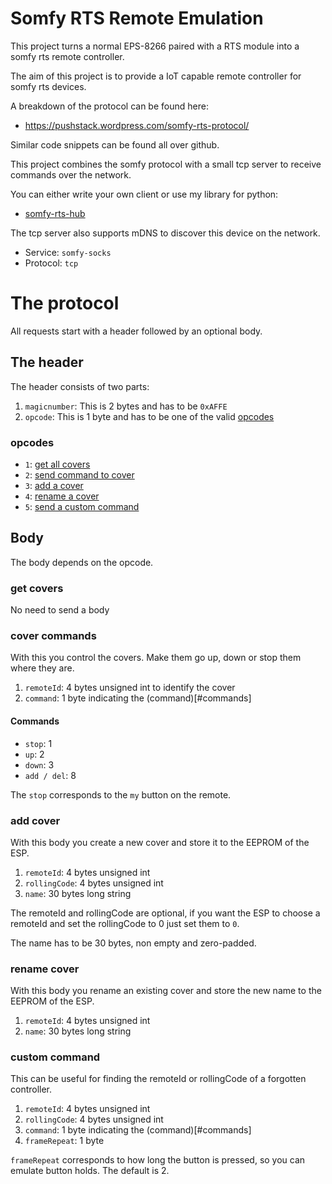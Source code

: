 # Somfy RTS Remote Emulation

This project turns a normal EPS-8266 paired with a RTS module into a somfy rts remote controller.

The aim of this project is to provide a IoT capable remote controller for somfy rts devices.

A breakdown of the protocol can be found here:
- https://pushstack.wordpress.com/somfy-rts-protocol/

Similar code snippets can be found all over github.

This project combines the somfy protocol with a small tcp server to receive commands over the network.

You can either write your own client or use my library for python:
- [somfy-rts-hub](https://github.com/LukasHirsch99/somfy-rts-hub)

The tcp server also supports mDNS to discover this device on the network.
- Service: `somfy-socks`
- Protocol: `tcp`


# The protocol

All requests start with a header followed by an optional body.

## The header

The header consists of two parts:
  1. `magicnumber`: This is 2 bytes and has to be `0xAFFE`
  2. `opcode`: This is 1 byte and has to be one of the valid [opcodes](#opcodes)


### opcodes

- `1`: [get all covers](#get-covers)
- `2`: [send command to cover](#cover-commands)
- `3`: [add a cover](#add-cover)
- `4`: [rename a cover](#rename-cover)
- `5`: [send a custom command](#custom-command)

## Body

The body depends on the opcode.

### get covers
No need to send a body

### cover commands

With this you control the covers.
Make them go up, down or stop them where they are.

1. `remoteId`: 4 bytes unsigned int to identify the cover
2. `command`: 1 byte indicating the (command)[#commands]

#### Commands
- `stop`: 1
- `up`: 2
- `down`: 3
- `add / del`: 8

The `stop` corresponds to the `my` button on the remote.

### add cover
With this body you create a new cover and store it to the EEPROM of the ESP. 

1. `remoteId`: 4 bytes unsigned int
2. `rollingCode`: 4 bytes unsigned int
3. `name`: 30 bytes long string

The remoteId and rollingCode are optional, if you want the ESP to choose a remoteId
and set the rollingCode to 0 just set them to `0`.

The name has to be 30 bytes, non empty and zero-padded.

### rename cover
With this body you rename an existing cover and store the new name to the EEPROM of the ESP. 

1. `remoteId`: 4 bytes unsigned int
2. `name`: 30 bytes long string

### custom command
This can be useful for finding the remoteId or rollingCode of a forgotten controller.

1. `remoteId`: 4 bytes unsigned int
2. `rollingCode`: 4 bytes unsigned int
3. `command`: 1 byte indicating the (command)[#commands]
4. `frameRepeat`: 1 byte

`frameRepeat` corresponds to how long the button is pressed, so you can emulate button holds.
The default is 2.

